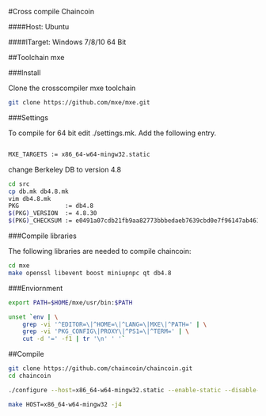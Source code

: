 #Cross compile Chaincoin

####Host: Ubuntu

####lTarget: Windows 7/8/10
64 Bit

##Toolchain mxe

###Install

Clone the crosscompiler mxe toolchain


```bash
git clone https://github.com/mxe/mxe.git

```

###Settings

To compile for 64 bit edit ./settings.mk. Add the following entry.  

```bash

MXE_TARGETS := x86_64-w64-mingw32.static

```

change Berkeley DB to version 4.8


```bash
cd src
cp db.mk db4.8.mk
vim db4.8.mk
PKG             := db4.8
$(PKG)_VERSION  := 4.8.30
$(PKG)_CHECKSUM := e0491a07cdb21fb9aa82773bbbedaeb7639cbd0e7f96147ab46141e0045db72a
```

###Compile libraries

The following libraries are needed to compile chaincoin:


```bash
cd mxe
make openssl libevent boost miniupnpc qt db4.8
```

###Enviornment

```bash
export PATH=$HOME/mxe/usr/bin:$PATH

unset `env | \
    grep -vi '^EDITOR=\|^HOME=\|^LANG=\|MXE\|^PATH=' | \
    grep -vi 'PKG_CONFIG\|PROXY\|^PS1=\|^TERM=' | \
    cut -d '=' -f1 | tr '\n' ' '`
```

##Compile

```bash
git clone https://github.com/chaincoin/chaincoin.git
cd chaincoin

./configure --host=x86_64-w64-mingw32.static --enable-static --disable-shared --disable-tests --with-boost=$HOME/mxe/usr/x86_64-w64-mingw32.static/include/boost --with-boost-libdir=$HOME/mxe/usr/x86_64-w64-mingw32.static/lib

make HOST=x86_64-w64-mingw32 -j4
```

